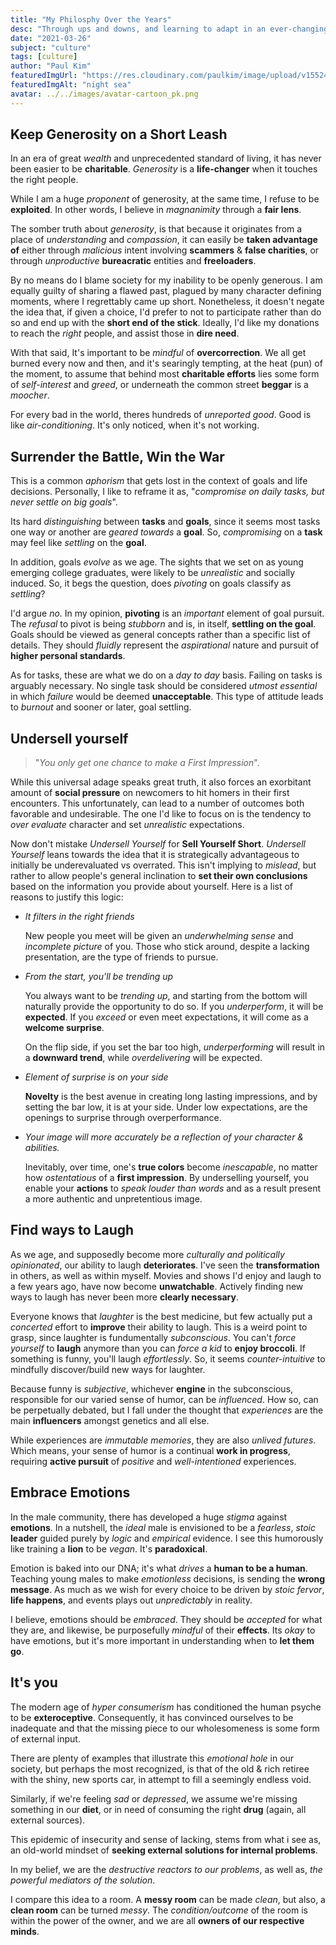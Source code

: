```yaml
---
title: "My Philosphy Over the Years"
desc: "Through ups and downs, and learning to adapt in an ever-changing world, here are few of my takeaways on life."
date: "2021-03-26"
subject: "culture"
tags: [culture]
author: "Paul Kim"
featuredImgUrl: "https://res.cloudinary.com/paulkim/image/upload/v1552422157/images/backgrounds/tree_night.jpg"
featuredImgAlt: "night sea"
avatar: ../../images/avatar-cartoon_pk.png
---
```


## Keep Generosity on a Short Leash

In an era of great _wealth_ and unprecedented standard of living, it has never been easier to be **charitable**. _Generosity_ is a **life-changer** when it touches the right people.

While I am a huge _proponent_ of generosity, at the same time, I refuse to be **exploited**. In other words, I believe in _magnanimity_ through a **fair lens**.

The somber truth about _generosity_, is that because it originates from a place of _understanding_ and _compassion_, it can easily be **taken advantage of** either through _malicious_ intent involving **scammers** & **false charities**, or through _unproductive_ **bureacratic** entities and **freeloaders**.

By no means do I blame society for my inability to be openly generous. I am equally guilty of sharing a flawed past, plagued by many character defining moments, where I regrettably came up short. Nonetheless, it doesn't negate the idea that, if given a choice, I'd prefer to not to participate rather than do so and end up with the **short end of the stick**. Ideally, I'd like my donations to reach the _right_ people, and assist those in **dire need**.

With that said, It's important to be _mindful_ of **overcorrection**. We all get burned every now and then, and it's searingly tempting, at the heat (pun) of the moment, to assume that behind most **charitable efforts** lies some form of _self-interest_ and _greed_, or underneath the common street **beggar** is a _moocher_.

For every bad in the world, theres hundreds of _unreported good_. Good is like _air-conditioning_. It's only noticed, when it's not working.

## Surrender the Battle, Win the War

This is a common _aphorism_ that gets lost in the context of goals and life decisions. Personally, I like to reframe it as, "_compromise on daily tasks, but never settle on big goals_".

Its hard _distinguishing_ between **tasks** and **goals**, since it seems most tasks one way or another are _geared towards_ a **goal**. So, _compromising_ on a **task** may feel like _settling_ on the **goal**.

In addition, goals _evolve_ as we age. The sights that we set on as young emerging college graduates, were likely to be _unrealistic_ and socially induced. So, it begs the question, does _pivoting_ on goals classify as _settling_?

I'd argue _no_. In my opinion, **pivoting** is an _important_ element of goal pursuit. The _refusal_ to pivot is being _stubborn_ and is, in itself, **settling on the goal**. Goals should be viewed as general concepts rather than a specific list of details. They should _fluidly_ represent the _aspirational_ nature and pursuit of **higher personal standards**.

As for tasks, these are what we do on a _day to day_ basis. Failing on tasks is arguably necessary. No single task should be considered _utmost essential_ in which _failure_ would be deemed **unacceptable**. This type of attitude leads to _burnout_ and sooner or later, goal settling.

## Undersell yourself

> "_You only get one chance to make a *First Impression*_".

While this universal adage speaks great truth, it also forces an exorbitant amount of **social pressure** on newcomers to hit homers in their first encounters. This unfortunately, can lead to a number of outcomes both favorable and undesirable. The one I'd like to focus on is the tendency to _over evaluate_ character and set _unrealistic_ expectations.

Now don't mistake _Undersell Yourself_ for **Sell Yourself Short**. _Undersell Yourself_ leans towards the idea that it is strategically advantageous to initially be underevaluated vs overrated. This isn't implying to _mislead_, but rather to allow people's general inclination to **set their own conclusions** based on the information you provide about yourself. Here is a list of reasons to justify this logic:

- _It filters in the right friends_

  New people you meet will be given an _underwhelming sense_ and _incomplete picture_ of you. Those who stick around, despite a lacking presentation, are the type of friends to pursue.

- _From the start, you'll be trending up_

  You always want to be _trending up_, and starting from the bottom will naturally provide the opportunity to do so. If you _underperform_, it will be **expected**. If you _exceed_ or even meet expectations, it will come as a **welcome surprise**.

  On the flip side, if you set the bar too high, _underperforming_ will result in a **downward trend**, while _overdelivering_ will be expected.

- _Element of surprise is on your side_

  **Novelty** is the best avenue in creating long lasting impressions, and by setting the bar low, it is at your side. Under low expectations, are the openings to surprise through overperformance.

- _Your image will more accurately be a reflection of your character & abilities._

  Inevitably, over time, one's **true colors** become _inescapable_, no matter how _ostentatious_ of a **first impression**. By underselling yourself, you enable your **actions** to _speak louder than words_ and as a result present a more authentic and unpretentious image.

## Find ways to Laugh

As we age, and supposedly become more _culturally and politically opinionated_, our ability to laugh **deteriorates**. I've seen the **transformation** in others, as well as within myself. Movies and shows I'd enjoy and laugh to a few years ago, have now become **unwatchable**. Actively finding new ways to laugh has never been more **clearly necessary**.

Everyone knows that _laughter_ is the best medicine, but few actually put a _concerted_ effort to **improve** their ability to laugh. This is a weird point to grasp, since laughter is fundumentally _subconscious_. You can't _force yourself_ to **laugh** anymore than you can _force a kid_ to **enjoy broccoli**. If something is funny, you'll laugh _effortlessly_. So, it seems _counter-intuitive_ to mindfully discover/build new ways for laughter.

Because funny is _subjective_, whichever **engine** in the subconscious, responsible for our varied sense of humor, can be _influenced_. How so, can be perpetually debated, but I fall under the thought that _experiences_ are the main **influencers** amongst genetics and all else.

While experiences are _immutable memories_, they are also _unlived futures_. Which means, your sense of humor is a continual **work in progress**, requiring **active pursuit** of _positive_ and _well-intentioned_ experiences.

## Embrace Emotions

In the male community, there has developed a huge _stigma_ against **emotions**. In a nutshell, the _ideal_ male is envisioned to be a _fearless_, _stoic_ **leader** guided purely by _logic_ and _empirical_ evidence. I see this humorously like training a **lion** to be _vegan_. It's **paradoxical**.

Emotion is baked into our DNA; it's what _drives_ a **human to be a human**. Teaching young males to make _emotionless_ decisions, is sending the **wrong message**. As much as we wish for every choice to be driven by _stoic fervor_, **life happens**, and events plays out _unpredictably_ in reality.

I believe, emotions should be _embraced_. They should be _accepted_ for what they are, and likewise, be purposefully _mindful_ of their **effects**. Its _okay_ to have emotions, but it's more important in understanding when to **let them go**.

## It's you

The modern age of _hyper consumerism_ has conditioned the human psyche to be **exteroceptive**. Consequently, it has convinced ourselves to be inadequate and that the missing piece to our wholesomeness is some form of external input.

There are plenty of examples that illustrate this _emotional hole_ in our society, but perhaps the most recognized, is that of the old & rich retiree with the shiny, new sports car, in attempt to fill a seemingly endless void.

Similarly, if we're feeling _sad_ or _depressed_, we assume we're missing something in our **diet**, or in need of consuming the right **drug** (again, all external sources).

This epidemic of insecurity and sense of lacking, stems from what i see as, an old-world mindset of **seeking external solutions for internal problems**.

In my belief, we are the _destructive reactors to our problems_, as well as, _the powerful mediators of the solution_.

I compare this idea to a room. A **messy room** can be made _clean_, but also, a **clean room** can be turned _messy_. The _condition/outcome_ of the room is within the power of the owner, and we are all **owners of our respective minds**.
